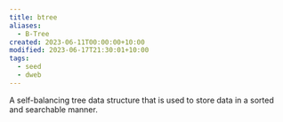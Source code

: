 ```yaml
---
title: btree
aliases:
  - B-Tree
created: 2023-06-11T00:00:00+10:00
modified: 2023-06-17T21:30:01+10:00
tags:
  - seed
  - dweb
---
```


A self-balancing tree data structure that is used to store data in a sorted and searchable manner.